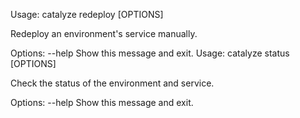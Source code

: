 Usage: catalyze redeploy [OPTIONS]

  Redeploy an environment's service manually.

Options:
  --help  Show this message and exit.
Usage: catalyze status [OPTIONS]

  Check the status of the environment and service.

Options:
  --help  Show this message and exit.
